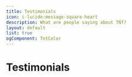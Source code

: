 ```yaml
---
title: Testimonials
icon: i-lucide:message-square-heart
description: What are people saying about TNT?
layout: default
list: true
ogComponent: TntColor
---
```


# Testimonials
